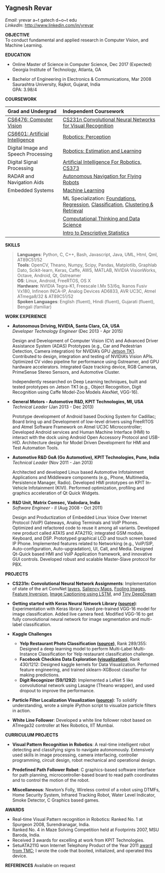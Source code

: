 Yagnesh Revar
------
*Email*: yrevar a~t gatech d~o~t edu  
*LinkedIn*: http://www.linkedin.com/in/yrevar   

**OBJECTIVE**  
To conduct fundamental and applied research in Computer Vision, and Machine Learning.

**EDUCATION**  

- Online Master of Science in Computer Science, Dec 2017 (Expected)  
Georgia Institute of Technology, Atlanta, GA

- Bachelor of Engineering in Electronics & Communications, Mar 2008  
Saurashtra University, Rajkot, Gujarat, India  
GPA: 3.98/4

**COURSEWORK**  

| Grad and Undergrad | Independent Coursework |
|:--- |:--- |
| [CS6476: Computer Vision][cg_cv] | [CS231n Convolutional Neural Networks for Visual Recognition][ci_cs231n] |
| [CS6601: Artificial Intelligence][cg_ai] | [Robotics: Perception][ci_ro_percept]
| Digital Image and Speech Processing | [Robotics: Estimation and Learning][ci_ro_est] |
|Digital Signal Processing | [Artificial Intelligence For Robotics, CS373][ci_cs373]
| RADAR and Navigation Aids | [Autonomous Navigation for Flying Robots][ci_ro_autonav_drone] |
| Embedded Systems | [Machine Learning][ci_ml]
| | ML Specialization: [Foundations][ci_mlsp_foundn], [Regression][ci_mlsp_regn], [Classification][ci_mlsp_classn], [Clustering & Retrieval][ci_mlsp_clustret] |
| | [Computational Thinking and Data Science][ci_mlsp_compds] |
| | [Intro to Descriptive Statistics][ci_mlsp_discstat] |

**SKILLS**  
> **Languages**: Python, C, C++, Bash, Javascript, Java, UML, Html, Qml, AT89C51/52  
> **Tools**: OpenCV, Theano, Numpy, Scipy, Pandas, Matplotlib, Graphlab Dato, Scikit-learn, Keras, Caffe, AWS, MATLAB, NVIDIA VisionWorks, Octave, Android, Qt, Gstreamer  
> **OS**: Linux, Android, FreeRTOS, OS X  
> **Hardware**: NVIDIA Tegra-K1, Freescale I.Mx 53/6q, Ikanos Fusiv Vx180, Infineon INCA-IP, Analog Devices AD6833, AVR UC3C, Atmel ATmega8/32 & AT89C51/52  
> **Spoken Languages**: English (fluent), Hindi (fluent), Gujarati (fluent), Bengali (familiar)  

**WORK EXPERIENCE**  

- **Autonomous Driving, NVIDIA, Santa Clara, CA, USA**  
*Developer Technology Engineer* (Dec 2013 - Apr 2015)  

   Design and Development of Computer Vision (CV) and Advanced Driver Assistance System (ADAS) Prototypes (e.g., Car and Pedestrian Detection, Camera integration) for NVIDIA’s GPU [Jetson TK1][jetson_tk1]. Contributed to design, integration and testing of NVIDIA’s Vision APIs. Optimized CV video pipeline for performance using Gstreamer, and GPU hardware accelerators. Integrated Gaze tracking device, RGB Cameras, PrimeSense Stereo Sensors, and Automotive Cluster.

   Independently researched on Deep Learning techniques, built and tested prototypes on Jetson TK1 (e.g., Object Recognition, Digit Recognition using Caffe Model-Zoo Models AlexNet, VGG-16).

- **General Motors - Automotive R&D, KPIT Technologies, MI, USA**  
*Technical Leader* (Jan 2013 - Dec 2013)  

   Prototype development of Android based Docking System for Cadillac; Board bring up and Development of low-level drivers using FreeRTOS and Atmel Software Framework on Atmel UC3C Microcontroller; Developed Android services and Human Machine Interface (HMI) to interact with the dock using Android Open Accessory Protocol and USB-HID. Architecture design for Model Driven Development for HMI and Test Automation Tools.

- **Automotive R&D GoA (Go Automotive), KPIT Technologies, Pune, India**  
*Technical Leader* (Nov 2011 - Jan 2013)  

   Architected and developed Linux based Automotive Infotainment Applications and Middleware components (e.g., Phone, Multimedia, Persistence Manager, Radio). Developed HMI prototypes on KPIT In-Vehicle Infotainment (KIVI). Performed optimization, profiling and graphics acceleration of Qt Quick Widgets.

- **R&D Unit, Matrix Comsec, Vadodara, India**  
*Software Engineer - II* (Aug 2008 - Oct 2011)  

   Design and Productization of Embedded Linux Voice Over Internet Protocol (VoIP) Gateways, Analog Terminals and VoIP Phones. Optimized and refactored code to reuse it among all variants. Developed new product called ATA1S and ATA211G; integrated GSM module, Keyboard, and DSP. Prototyped graphical LCD and touch screen based IP Phone. Implemented features related to Networking (e.g., VoIP/SIP, Auto-configuration, Auto-upgradation), UI, Call, and Media. Designed Qt-Quick based HMI and VoIP Application framework, and innovative GUI controls. Developed robust and scalable Master-Slave protocol for PBX.

**PROJECTS**  

- **CS231n: Convolutional Neural Network Assignments**: Implementation of state of the art ConvNet [layers][cs231n_layers], [Saliency Maps][cs231n_salmaps], [Fooling Images][cs231n_foolingimgs], [Feature Inversion][cs231n_featinv], [Image Captioning using LSTM][cs231n_imgcaptioning], and [Tiny DeepDream][cs231n_tinydeepdream]

- **Getting started with Keras Neural Network Library ([source][keras_vgg16])**: Experimentation with Keras library. Used pre-trained VGG-16 model for image classification. Added live camera feed. Modified VGG-16 to get fully convolutional neural network for image segmentation and multi-label classification.  
- **Kaggle Challenges**
   - **Yelp Restaurant Photo Classification ([source][kaggle_yelp_src])**, Rank 289/355: Designed a deep learning model to perform Multi-Label Multi-Instance Classification for Yelp restaurant classification challenge.
   - **Facebook Checkins Data Exploration ([visualization][kaggle_fb_data_vis])**, Rank 430/1212: Designed kaggle kernels for Data Visualization. Performed feature engineering, and trained sklearn-XGBoost classifier for making predictions.
   - **Digit Recognizer (59/1292)**: Implemented a LeNet 5 like convolutional network using Lasagne (Theano wrapper), and used dropout to improve the performance.

- **Particle Filter Localization Visualization ([source][particle_filter_vis])**: To solidify understanding, wrote a simple iPython script to visualize particle filters in action.  
- **White Line Follower**: Developed a white line follower robot based on ATmega32 controller at Nex Robotics, IIT Mumbai.

**CURRICULUM PROJECTS**  

- **Visual Pattern Recognition in Robotics**: A real-time intelligent robot detecting and classifying signs to navigate autonomously. Extensively used skills in image processing, camera interfacing, controller programming, circuit design, robot mechanical and operational design.

- **Predefined Path Follower Robot**: C graphics-based software interface for path planning, microcontroller-based board to read path coordinates and to control the motion of the robot.

- **Miscellaneous**: Newton’s Folly, Wireless control of a robot using DTMFs, Home Security System, Infrared Tracking Robot, Water Level Indicator, Smoke Detector, C Graphics based games.

**AWARDS**  

- Real-time Visual Pattern recognition in Robotics: Ranked No. 1 at Spurgeon 2008, Surendranagar, India.
- Ranked No. 4 in Maze Solving Competition held at Footprints 2007, MSU Baroda, India.
- Received 3 awards for excelling at work from KPIT Technologies.
- SetuATA211G won Internet Telephony Product of the Year 2011 [award from TMC][setuata211g_tmc]; I wrote the code that booted, initialized, and operated this device.

**REFERENCES** Available on request

[cg_cv]: https://www.omscs.gatech.edu/cs-4495-computer-vision
[cg_ai]: http://www.cc.gatech.edu/~thad/6601-gradAI-fall2015/CS6601.html
[ci_cs231n]: https://github.com/yrevar/neuralnets/tree/master/cs231n_2016/solutions
[ci_ro_percept]: https://www.coursera.org/account/accomplishments/verify/KZPQC6DB9X65
[ci_ro_est]: https://www.coursera.org/account/accomplishments/verify/LL3ULNY937EN
[ci_cs373]: https://www.udacity.com/course/viewer#!/c-cs373
[ci_ro_autonav_drone]: https://s3.amazonaws.com/verify.edx.org/downloads/ff952348d7aa4fa3b3aeca5e8ca995bb/Certificate.pdf
[ci_ml]: https://drive.google.com/file/d/0B_BA6QJbYBYIWkZKVkM2Uy1vTkE/view?usp=sharing
[ci_mlsp_foundn]: https://www.coursera.org/account/accomplishments/verify/EY2QUJBG8SWG
[ci_mlsp_regn]: https://www.coursera.org/account/accomplishments/verify/NQN49KJVSKGG
[ci_mlsp_classn]: https://www.coursera.org/account/accomplishments/verify/XV8AU6JT89F6
[ci_mlsp_clustret]: https://www.coursera.org/account/accomplishments/verify/XV8AU6JT89F6
[ci_mlsp_compds]: https://s3.amazonaws.com/verify.edx.org/downloads/59e4237eea3e4175abde3239c22baab5/Certificate.pdf
[ci_mlsp_discstat]: https://s3.amazonaws.com/verify.edx.org/downloads/59e4237eea3e4175abde3239c22baab5/Certificate.pdf
[jetson_tk1]: http://www.nvidia.com/object/visual-computing-module.html
[setuata211g_tmc]: http://www.tmcnet.com/topics/articles/251356-announcing-2011-internet-telephony-product-the-year-award.htm
[cs231n_layers]: https://github.com/yrevar/neuralnets/blob/master/cs231n_2016/solutions/assignment2/ConvolutionalNetworks.ipynb
[cs231n_salmaps]: https://github.com/yrevar/neuralnets/blob/master/cs231n_2016/solutions/assignment3/ImageGradients.ipynb
[cs231n_foolingimgs]: https://github.com/yrevar/neuralnets/blob/master/cs231n_2016/solutions/assignment3/ImageGradients.ipynb
[cs231n_featinv]: https://github.com/yrevar/neuralnets/blob/master/cs231n_2016/solutions/assignment3/ImageGeneration.ipynb
[cs231n_imgcaptioning]: https://github.com/yrevar/neuralnets/blob/master/cs231n_2016/solutions/assignment3/RNN_Captioning.ipynb
[cs231n_tinydeepdream]: https://github.com/yrevar/neuralnets/blob/master/cs231n_2016/solutions/assignment3/ImageGeneration.ipynb
[kaggle_yelp_src]: https://github.com/yrevar/neuralnets/blob/master/yelp_restaurant_classification/yelp_restaurant_classification.ipynb
[kaggle_fb_data_vis]: https://github.com/yrevar/neuralnets/blob/master/facebook_checkins_prediction/fbcheckins_data_exploration.ipynb
[keras_vgg16]: https://github.com/yrevar/neuralnets/blob/master/keras/keras_test_vgg16_pretrained.ipynb
[particle_filter_vis]: https://github.com/yrevar/ai_playground/blob/master/ParticleFilters/ParticleFilterLocalization.ipynb

